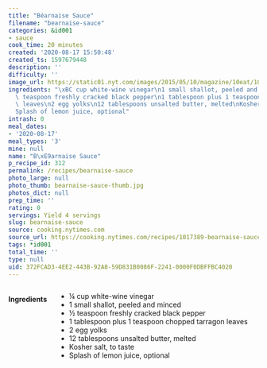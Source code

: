 ```yaml
---
title: "Béarnaise Sauce"
filename: "bearnaise-sauce"
categories: &id001
- sauce
cook_time: 20 minutes
created: '2020-08-17 15:50:48'
created_ts: 1597679448
description: ''
difficulty: ''
image_url: https://static01.nyt.com/images/2015/05/10/magazine/10eat/10mag-10eat-t_CA0-articleLarge.jpg
ingredients: "\xBC cup white-wine vinegar\n1 small shallot, peeled and minced\n\xBD\
  \ teaspoon freshly cracked black pepper\n1 tablespoon plus 1 teaspoon chopped tarragon\
  \ leaves\n2 egg yolks\n12 tablespoons unsalted butter, melted\nKosher salt, to taste\n\
  Splash of lemon juice, optional"
intrash: 0
meal_dates:
- '2020-08-17'
meal_types: '3'
mine: null
name: "B\xE9arnaise Sauce"
p_recipe_id: 312
permalink: /recipes/bearnaise-sauce
photo_large: null
photo_thumb: bearnaise-sauce-thumb.jpg
photos_dict: null
prep_time: ''
rating: 0
servings: Yield 4 servings
slug: bearnaise-sauce
source: cooking.nytimes.com
source_url: https://cooking.nytimes.com/recipes/1017389-bearnaise-sauce
tags: *id001
total_time: ''
type: null
uid: 372FCAD3-4EE2-443B-92A8-59D831B0086F-2241-0000F0DBFFBC4020
---
```

<div class="large-8 medium-7 columns" id="writeup">	</div><!-- #writeup -->
</div><!-- #row-one -->
<div class="row" id="row-two">	<div class="medium-4 small-5 columns" id="ingredients"><h4>Ingredients</h4><div class="box box-ingredients content"><ul>
<li>¼ cup white-wine vinegar</li>
<li>1 small shallot, peeled and minced</li>
<li>½ teaspoon freshly cracked black pepper</li>
<li>1 tablespoon plus 1 teaspoon chopped tarragon leaves</li>
<li>2 egg yolks</li>
<li>12 tablespoons unsalted butter, melted</li>
<li>Kosher salt, to taste</li>
<li>Splash of lemon juice, optional</li>
</ul>
</div>	</div>	<div class="medium-6 small-7 columns" id="directions">	</div>